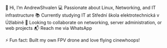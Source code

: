 👋 Hi, I’m AndrewShvalen
💻 Passionate about Linux, Networking, and IT infrastructure
📚 Currently studying IT at Střední škola elektrotechnická v Úžlabině
🚀 Looking to collaborate on networking, server administration, or web projects
📬 Reach me via WhatsApp

⚡ Fun fact: Built my own FPV drone and love flying cinewhoops!
<!---
Andrew1X25/Andrew1X25 is a ✨ special ✨ repository because its `README.md` (this file) appears on your GitHub profile.
You can click the Preview link to take a look at your changes.
--->
